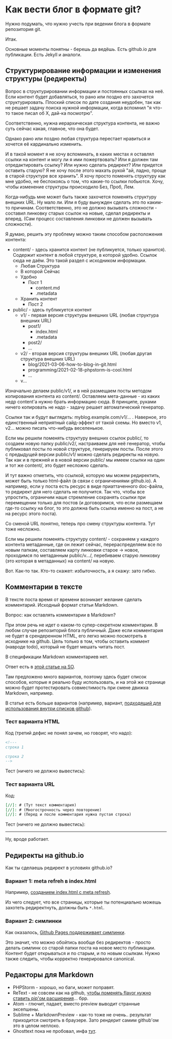 # Как вести блог в формате git?

Нужно подумать, что нужно учесть при ведении блога в формате репозитория git. 

Итак.

Основные моменты понятны - берешь да ведёшь. Есть github.io для публикации. Есть Jekyll и аналоги.

## Структурирование информации и изменения структуры (редиректы)

Вопрос в структурировании информации и постоянных ссылках на неё. Если контент будет добавляться, то рано или 
поздно его захочется структурировать. Плоский список по дате создания неудобен, так как не решает задачу поиска
нужной информации, когда вспомнил "я что-то такое писал об X, дай-ка посмотрю".

Соответственно, нужна иерархическая структура контента, не важно суть сейчас какая, главное, что она будет.

Однако рано или поздно любая структура перестает нравиться и хочется её кардинально изменить.

И в такой момент я не хочу вспоминать, в каких местах я оставлял ссылки на контент и могу ли я ими пожертвовать? Или я должен там отредактировать ссылку? Или нужно сделать редирект? Или придется оставить
старую? Я не хочу после этого махать рукой "ай, ладно, проще в старой структуре все хранить".
Я хочу просто поменять структуру как мне удобно, не беспокоясь о том, что какие-то ссылки
побьются. Хочу, чтобы изменение структуры происходило Без, Проб, Лем.

Когда-нибудь мне может быть также захочется поменять структуру внешних URL. Ну мало ли. Или я буду
вынужден сделать это по каким-то причинам. Соответственно, это не должно вызывать 
сложности - составил линковку старых ссылок на новые, сделал редиректы и вперед. (Сам процесс составления
линковки не должен вызывать сложности).

Я думаю, решить эту проблему можно таким способом расположения контента:

 * content/ - здесь хранится контент (не публикуется, только хранится). Содержит контент в любой структуре, в которой удобно. Ссылок сюда не даём. Это такой раздел с исходником информации. 
   * Любая Структура
   * В которой Сейчас
   * Удобно
      * Пост 1
        * content.md 
        * .metadata
   * Хранить контент
      * Пост 2
 * public/ - здесь публикуется контент
   * v1/ - первая версия структуры внешних URL (любая структура внешних URL)
     * post1/
       * index.html
       * .metadata
     * post2/  
     * ...  
   * v2/ - вторая версия структуры внешних URL (любая другая структура внешних URL)
     * blog/2021-03-06-how-to-blog-in-git.html
     * programming/2021-02-18-phpstorm-is-cool.html
     * ...  
   * v...
    
Изначально делаем public/v1/, и в ней размещаем посты методом копирования контента из content/. 
Оставляем мета-данные - из каких недр content'а нужно брать информацию сюда. В принципе, руками
ничего копировать не надо - задачу решает автоматический генератор.

Ссылки так и будут выглядеть: myblog.example.com/v1/... . Наверное, это единственный неприятный сайд-эффект от такой схемы. Но вместо v1, v2... можно писать что-нибудь веселенькое.

Если мы решили поменять структуру внешних ссылок public/, то создаем новую папку 
public/v2/, настраиваем для неё генератор, чтобы публиковал посты по новой
структуре, генерируем посты. После этого с предыдущей версии public/v1/ можно сделать редиректы
на новую. Так как и в прежней и в новой версии public/ мы имеем ссылки на один 
и тот же content/, это будет несложно сделать.

И тут важно отметить, что ссылкой, которую мы можем редиректить, может быть только html-файл
(в связи с ограничениями github.io). А например, если у поста есть ресурс в виде приаттаченного 
doc-файла, то редирект для него сделать не получится. Так что, чтобы все упростить, 
ограничим наше стремление сохранять ссылки при перемещении только для постов (и договоримся,
что если размещаем где-то ссылку на блог, то это должна быть ссылка именно на пост, а не на
ресурс этого поста).

Со сменой URL понятно, теперь про смену структуры контента. Тут тоже несложно.

Если мы решили поменять структуру content/ - сохраняем у каждого контента метаданные, где он 
лежит сейчас, перераспределяем все по новым папкам, составляем карту линковки старое -> новое,
проходимся по метаданным public/v.../, перебиваем старую линковку (это которая в метаданных) 
на content/ на новую.

Вот. Как-то так. Кто-то скажет: избыточность, а я скажу: зато гибко.

## Комментарии в тексте

В тексте поста время от времени возникает желание сделать комментарий. Исходный формат статьи Markdown.

Вопрос: как оставлять комментарии в Markdown?

При этом речь не идет о каком-то супер-секретном комментарии. В любом случае репозиторий блога публичный.
Даже если комментария не будет в срендеренном HTML, его легко можно посмотреть в исходнике на github.
Цель только в том, чтобы оставить коммент (навроде todo), который не будет мешать читать пост.

В спецификации Markdown комментариев нет. 

Ответ есть в [этой статье на SO](https://stackoverflow.com/questions/4823468/comments-in-markdown).

Там предложено много вариантов, поэтому здесь будет список способов, которые я реально буду
использовать, и на этой же странице можно будет протестировать совместимость при смене движка 
Markdown, например.

В статье есть больше вариантов (например, вариант,
[подходящий для использования внутри списков github](https://stackoverflow.com/a/29724376)).

### Тест варианта HTML

Код (третий дефис не понял зачем, но говорят, что надо):

```markdown
<!---
строка 1

строка 2
-->
```

Тест (ничего не должно вывестись):

<!--
строка 1

строка 2
-->

### Тест варианта URL

Код:

```markdown
[//]: # (Тут текст комментария)
[//]: # (Многострочность через повторение)
[//]: # (Перед и после комментария нужна пустая строка)
```

Тест (ничего не должно вывестись):
 
[//]: # (Тут текст комментария)
[//]: # (Многострочность через повторение)
[//]: # (Перед и после комментария нужна пустая строка)


--- 

Ну, вроде работает.

## Редиректы на github.io

Как ты сделаешь редирект в условиях github.io?

### Вариант 1: meta refreh в index.html

Например, [созданием index.html с meta refresh](https://gist.github.com/domenic/1f286d415559b56d725bee51a62c24a7).  

Из чего следует, что все страницы, которые ты потенциально можешь захотеть редиректнуть,
должны быть `*.html`.

### Вариант 2: симлинки

Как оказалось, [Github Pages поддерживает симлинки](https://github.com/chetabahana/symlink). 

Это значит, что можно обойтись вообще без редиректов - просто делать симлинк со старой папки поста на новое место публикации. Контент будет открываться и по старым, и по новым ссылкам. Нужно также следить, чтобы корректно генерировался canonical.

## Редакторы для Markdown

 * PHPStorm - хорошо, но баги, может поправят.
 * ReText - не совсем как на github, [чтобы поменять flavor нужно ставить pip'ом расширения](https://github.com/retext-project/retext/issues/369)... брр. 
 * Atom - глючит, падает, вместо preview выводит странные эксепшены.
 * Sublime + MarkdownPreview - как-то тоже не очень.. результат приходится смотреть в браузере. Зато рендерит самим github'ом это в целом неплохо.
 * Ghosttext пока не пробовал, инфа [тут](https://ru.stackoverflow.com/questions/549184/%D0%9A%D0%B0%D0%BA-%D0%B2-sublime-text-%D1%81%D0%B4%D0%B5%D0%BB%D0%B0%D1%82%D1%8C-live-preview-%D1%80%D0%B0%D0%B7%D0%BC%D0%B5%D1%82%D0%BA%D0%B8-markdown).  
 
